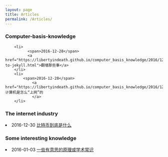 ```yaml
---
layout: page
title: Articles
permalink: /Articles/
---
```

<div class="violet-post">
  <div class="main-article-contant">
<h3>Computer-basis-knowledge</h3>

        <li>
              <span>2016-12-28</span>
              <a href="https://libertyindeath.github.io/computer_basis_knowledge/2016/12/28/welcome-to-jekyll.html">翻墙那些事</a>
        </li>
        <li>
            <span>2016-12-28</span>
                <a href="https://libertyindeath.github.io/computer_basis_knowledge/2016/12/28/article1.html">计算机是怎么“上网”的
                </a>
        </li>
<h3>The internet industry</h3>
        <li>
            <span>2016-12-30</span>
                <a href="https://libertyindeath.github.io/the_internet/2016/12/30/bitcoin.html">比特币到底是什么
                </a>
        </li>
        
<h3>Some interesting knowledge</h3>
        <li>
            <span>2016-01-03</span>
                <a href = "https://libertyindeath.github.io/Some-interesting-knowledge/2017/01/03/somewords.html">一些有意思的原理或学术常识
                </a>
        </li>
 </div>
</div>
